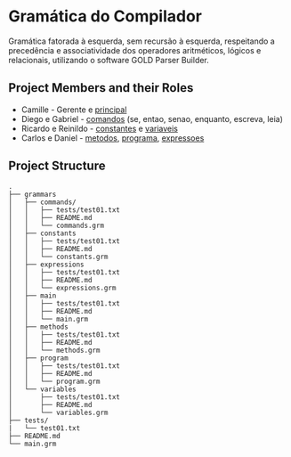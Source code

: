# Gramática do Compilador

Gramática fatorada à esquerda, sem recursão à esquerda, respeitando a precedência e associatividade dos operadores aritméticos, lógicos e relacionais, utilizando o software GOLD Parser Builder.

## Project Members and their Roles

* Camille - Gerente e [principal](/grammars/main)
* Diego e Gabriel - [comandos](/grammars/commands) (se, entao, senao, enquanto, escreva, leia)
* Ricardo e Reinildo - [constantes](/grammars/constants) e [variaveis](/grammars/variables)
* Carlos e Daniel - [metodos](/grammars/methods), [programa](/grammars/program), [expressoes](/grammars/expressions)

## Project Structure
```
.
├── grammars
│   ├── commands/
│   │   ├── tests/test01.txt
│   │   ├── README.md
│   │   └── commands.grm
│   ├── constants
│   │   ├── tests/test01.txt
│   │   ├── README.md
│   │   └── constants.grm
│   ├── expressions
│   │   ├── tests/test01.txt
│   │   ├── README.md
│   │   └── expressions.grm
│   ├── main
│   │   ├── tests/test01.txt
│   │   ├── README.md
│   │   └── main.grm
│   ├── methods
│   │   ├── tests/test01.txt
│   │   ├── README.md
│   │   └── methods.grm
│   ├── program
│   │   ├── tests/test01.txt
│   │   ├── README.md
│   │   └── program.grm
│   └── variables
│       ├── tests/test01.txt
│       ├── README.md
│       └── variables.grm
├── tests/
|   └── test01.txt
├── README.md
└── main.grm
```
